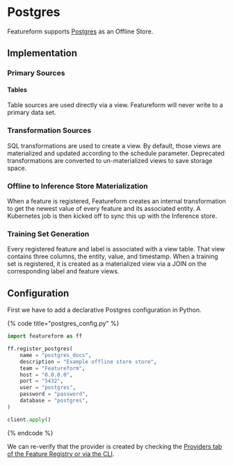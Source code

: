 # Postgres

Featureform supports [Postgres](https://www.postgresql.org/) as an Offline Store.

## Implementation <a href="#implementation" id="implementation"></a>

### Primary Sources

#### Tables

Table sources are used directly via a view. Featureform will never write to a primary data set.

### Transformation Sources

SQL transformations are used to create a view. By default, those views are materialized and updated according to the schedule parameter. Deprecated transformations are converted to un-materialized views to save storage space.

### Offline to Inference Store Materialization

When a feature is registered, Featureform creates an internal transformation to get the newest value of every feature and its associated entity. A Kubernetes job is then kicked off to sync this up with the Inference store.

### Training Set Generation

Every registered feature and label is associated with a view table. That view contains three columns, the entity, value, and timestamp. When a training set is registered, it is created as a materialized view via a JOIN on the corresponding label and feature views.

## Configuration <a href="#configuration" id="configuration"></a>

First we have to add a declarative Postgres configuration in Python.

{% code title="postgres_config.py" %}

```python
import featureform as ff

ff.register_postgres(
    name = "postgres_docs",
    description = "Example offline store store",
    team = "Featureform",
    host = "0.0.0.0",
    port = "5432",
    user = "postgres",
    password = "password",
    database = "postgres",
)

client.apply()
```

{% endcode %}

We can re-verify that the provider is created by checking the [Providers tab of the Feature Registry or via the CLI](../getting-started/search/monitor-discovery-feature-registry-ui-cli.md).
